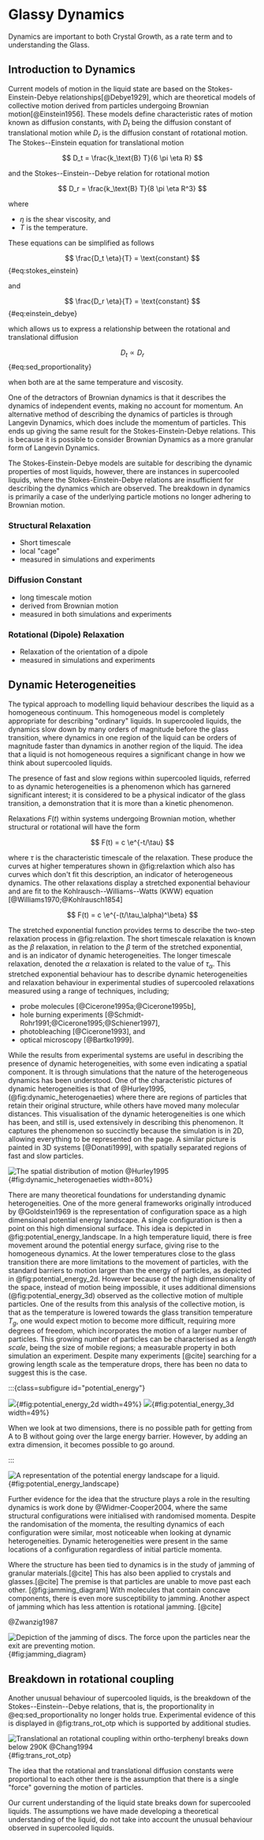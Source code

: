 # Glassy Dynamics

Dynamics are important to both Crystal Growth, as a rate term
and to understanding the Glass.

## Introduction to Dynamics

Current models of motion in the liquid state
are based on the Stokes-Einstein-Debye relationships[@Debye1929],
which are theoretical models of collective motion
derived from particles undergoing Brownian motion[@Einstein1956].
These models define characteristic rates of motion
known as diffusion constants,
with $D_t$ being the diffusion constant of translational motion
while $D_r$ is the diffusion constant of rotational motion.
The Stokes--Einstein equation for translational motion

$$ D_t = \frac{k_\text{B} T}{6 \pi \eta R} $$

and the Stokes--Einstein--Debye relation for rotational motion

$$ D_r = \frac{k_\text{B} T}{8 \pi \eta R^3} $$

where

- $\eta$ is the shear viscosity, and
- $T$ is the temperature.

These equations can be simplified as follows

$$ \frac{D_t \eta}{T} = \text{constant} $$ {#eq:stokes_einstein}

and

$$ \frac{D_r \eta}{T} = \text{constant} $$ {#eq:einstein_debye}

which allows us to express a relationship
between the rotational and translational diffusion

$$ D_t \propto D_r $$ {#eq:sed_proportionality}

when both are at the same temperature and viscosity.

One of the detractors of Brownian dynamics
is that it describes the dynamics of independent events,
making no account for momentum.
An alternative method of describing the dynamics of particles
is through Langevin Dynamics,
which does include the momentum of particles.
This ends up giving the same result
for the Stokes-Einstein-Debye relations.
This is because it is possible to consider
Brownian Dynamics as a more granular form
of Langevin Dynamics.

The Stokes-Einstein-Debye models are suitable for describing
the dynamic properties of most liquids, however,
there are instances in supercooled liquids,
where the Stokes-Einstein-Debye relations
are insufficient for describing the dynamics which are observed.
The breakdown in dynamics is primarily
a case of the underlying particle motions
no longer adhering to Brownian motion.

### Structural Relaxation

- Short timescale
- local "cage"
- measured in simulations and experiments

### Diffusion Constant

- long timescale motion
- derived from Brownian motion
- measured in both simulations and experiments

### Rotational (Dipole) Relaxation

- Relaxation of the orientation of a dipole
- measured in simulations and experiments

## Dynamic Heterogeneities

The typical approach to modelling liquid behaviour
describes the liquid as a homogeneous continuum.
This homogeneous model is completely appropriate
for describing "ordinary" liquids.
In supercooled liquids,
the dynamics slow down by many orders of magnitude
before the glass transition,
where dynamics in one region of the liquid
can be orders of magnitude faster
than dynamics in another region of the liquid.
The idea that a liquid is not homogeneous
requires a significant change in how we think about supercooled liquids.

The presence of fast and slow regions within supercooled liquids,
referred to as dynamic heterogeneities
is a phenomenon which has garnered significant interest;
it is considered to be a physical indicator of the glass transition,
a demonstration that it is more than a kinetic phenomenon.

Relaxations $F(t)$ within systems undergoing Brownian motion,
whether structural or rotational will have the form

$$ F(t) = c \e^{-t/\tau} $$

where $\tau$ is the characteristic timescale of the relaxation.
These produce the curves at higher temperatures shown in @fig:relaxtion
which also has curves which don't fit this description,
an indicator of heterogeneous dynamics.
The other relaxations display a stretched exponential behaviour
and are fit to the Kohlrausch--Williams--Watts (KWW) equation [@Williams1970;@Kohlrausch1854]

$$ F(t) = c \e^{-(t/\tau_\alpha)^\beta} $$

The stretched exponential function provides terms to describe
the two-step relaxation process in @fig:relaxtion.
The short timescale relaxation is known as the $\beta$ relaxation,
in relation to the $\beta$ term of the stretched exponential,
and is an indicator of dynamic heterogeneities.
The longer timescale relaxation, denoted the $\alpha$ relaxation
is related to the value of $\tau_\alpha$.
This stretched exponential behaviour has to describe
dynamic heterogeneities and relaxation behaviour
in experimental studies of supercooled relaxations
measured using a range of techniques, including;

- probe molecules [@Cicerone1995a;@Cicerone1995b],
- hole burning experiments [@Schmidt-Rohr1991;@Cicerone1995;@Schiener1997],
- photobleaching [@Cicerone1993], and
- optical microscopy [@Bartko1999].

While the results from experimental systems
are useful in describing the presence of dynamic heterogeneities,
with some even indicating a spatial component.
It is through simulations that the nature of the heterogeneous
dynamics has been understood.
One of the characteristic pictures of dynamic heterogeneities
is that of @Hurley1995, (@fig:dynamic_heterogenaeties)
where there are regions of particles that retain their original structure,
while others have moved many molecular distances.
This visualisation of the dynamic heterogeneities
is one which has been, and still is, used extensively
in describing this phenomenon.
It captures the phenomenon so succinctly
because the simulation is in 2D,
allowing everything to be represented on the page.
A similar picture is painted in 3D systems [@Donati1999],
with spatially separated regions of fast and slow particles.

![The spatial distribution of motion
@Hurley1995](../placeholder_figure){#fig:dynamic_heterogenaeties width=80%}

There are many theoretical foundations
for understanding dynamic heterogeneities.
One of the more general frameworks
originally introduced by @Goldstein1969
is the representation of configuration space
as a high dimensional potential energy landscape.
A single configuration is then a point
on this high dimensional surface.
This idea is depicted in @fig:potential_energy_landscape.
In a high temperature liquid,
there is free movement around the potential energy surface,
giving rise to the homogeneous dynamics.
At the lower temperatures close to the glass transition
there are more limitations to the movement of particles,
with the standard barriers to motion larger than
the energy of particles,
as depicted in @fig:potential_energy_2d.
However because of the high dimensionality of the space,
instead of motion being impossible,
it uses additional dimensions (@fig:potential_energy_3d)
observed as the collective motion of multiple particles.
One of the results from this analysis of the collective motion,
is that as the temperature is lowered
towards the glass transition temperature $T_g$,
one would expect motion to become more difficult,
requiring more degrees of freedom,
which incorporates the motion of a larger number of particles.
This growing number of particles
can be characterised as a *length scale*,
being the size of mobile regions;
a measurable property in both simulation an experiment.
Despite many experiments [@cite] searching for
a growing length scale as the temperature drops,
there has been no data to suggest this is the case.

:::{class=subfigure id="potential_energy"}

<!-- These captions are intentionally left blank -->
<!-- markdownlint-disable MD045 -->
![](../placeholder_figure.png){#fig:potential_energy_2d width=49%}
![](../placeholder_figure.png){#fig:potential_energy_3d width=49%}
<!-- markdownlint-disable MD045 -->

When we look at two dimensions,
there is no possible path for getting from A to B
without going over the large energy barrier.
However, by adding an extra dimension,
it becomes possible to go around.

:::

![A representation of the potential energy landscape for a
liquid.](../placeholder_figure.png){#fig:potential_energy_landscape}

Further evidence for the idea that the structure
plays a role in the resulting dynamics
is work done by @Widmer-Cooper2004,
where the same structural configurations
were initialised with randomised momenta.
Despite the randomisation of the momenta,
the resulting dynamics of each configuration were similar,
most noticeable when looking at dynamic heterogeneities.
Dynamic heterogeneities were present
in the same locations of a configuration
regardless of initial particle momenta.

Where the structure has been tied to dynamics
is in the study of jamming of granular materials.[@cite]
This has also been applied to crystals and glasses.[@cite]
The premise is that particles are unable
to move past each other. [@fig:jamming_diagram]
With molecules that contain concave components,
there is even more susceptibility to jamming.
Another aspect of jamming which has less attention
is rotational jamming. [@cite]

@Zwanzig1987

![Depiction of the jamming of discs.
The force upon the particles near the exit
are preventing motion.
](../placeholder_figure.png){#fig:jamming_diagram}

## Breakdown in rotational coupling

Another unusual behaviour of supercooled liquids,
is the breakdown of the Stokes--Einstein--Debye relations,
that is, the proportionality in @eq:sed_proportionality
no longer holds true.
Experimental evidence of this is displayed in @fig:trans_rot_otp
which is supported by additional studies.

![Translational an rotational coupling within ortho-terphenyl
breaks down below 290K @Chang1994](../placeholder_figure.png){#fig:trans_rot_otp}

The idea that the rotational and translational diffusion constants
were proportional to each other
there is the assumption that there is a single "force"
governing the motion of particles.

Our current understanding of the liquid state
breaks down for supercooled liquids.
The assumptions we have made developing
a theoretical understanding of the liquid,
do not take into account the unusual behaviour
observed in supercooled liquids.
